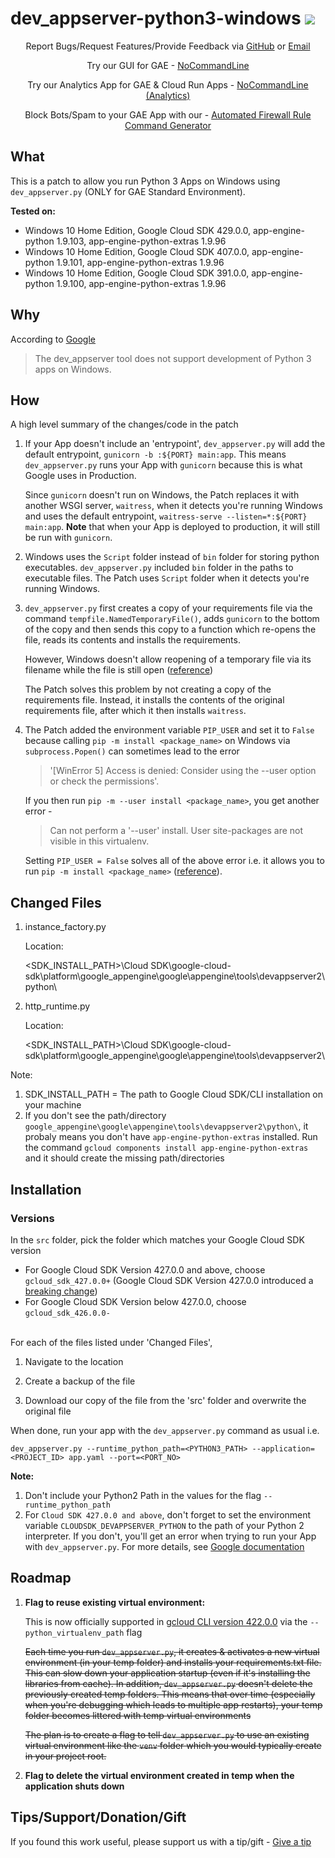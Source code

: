 # dev_appserver-python3-windows   <a href="https://twitter.com/intent/tweet?text=Run%20GAE%20Python%203%20Apps%20on%20Windows%20using%20this%20patch%20created%20by%20%40GUI_4_GAE"><img src="https://img.shields.io/twitter/url?label=Share on Twitter&style=social&url=https://github.com/NoCommandLine/dev_appserver-python3-windows"></a>

<p></p>
<p align="center">
    Report Bugs/Request Features/Provide Feedback via 
    <a href="https://github.com/NoCommandLine/dev_appserver-python3-windows/issues/new/choose">GitHub</a>
    or
    <a href="mailto:info.nocommandline+github@gmail.com">Email</a>
</p>


<p align="center">
    Try our GUI for GAE - <a href="https://nocommandline.com/">NoCommandLine</a>
</p>

<p align="center">
    Try our Analytics App for GAE & Cloud Run Apps - <a href="https://github.com/NoCommandLine/NoCommandLine-Analytics/">NoCommandLine (Analytics)</a>
</p>

<p align="center">
    Block Bots/Spam to your GAE App with our - <a href="https://firewall.nocommandline.com/">Automated Firewall Rule Command Generator</a>
</p>


## What
This is a patch to allow you run Python 3 Apps on Windows using ```dev_appserver.py``` (ONLY for GAE Standard Environment).

**Tested on:** 

- Windows 10 Home Edition, Google Cloud SDK 429.0.0, app-engine-python 1.9.103, app-engine-python-extras 1.9.96
- Windows 10 Home Edition, Google Cloud SDK 407.0.0, app-engine-python 1.9.101, app-engine-python-extras 1.9.96
- Windows 10 Home Edition, Google Cloud SDK 391.0.0, app-engine-python 1.9.100, app-engine-python-extras 1.9.96


## Why
According to [Google](https://cloud.google.com/appengine/docs/standard/testing-and-deploying-your-app?tab=python)

> The dev_appserver tool does not support development of Python 3 apps on Windows.


## How
A high level summary of the changes/code in the patch

1. If your App doesn't include an 'entrypoint', ```dev_appserver.py``` will add the default entrypoint, ```gunicorn -b :${PORT} main:app```. This means ```dev_appserver.py``` runs your App with ```gunicorn``` because this is what Google uses in Production.

    Since ```gunicorn``` doesn't run on Windows, the Patch replaces it with another WSGI server, ```waitress```, when it detects you're running Windows and uses the default entrypoint, ```waitress-serve --listen=*:${PORT} main:app```. **Note** that when your App is deployed to production, it will still be run with ```gunicorn```.

2. Windows uses the ```Script``` folder instead of ```bin``` folder for storing python executables. ```dev_appserver.py``` included ```bin``` folder in the paths to executable files. The Patch uses ```Script``` folder when it detects you're running Windows.

3. ```dev_appserver.py``` first creates a copy of your requirements file via the command ```tempfile.NamedTemporaryFile()```, adds ```gunicorn``` to the bottom of the copy and then sends this copy to a function which re-opens the file, reads its contents and installs the requirements. 

    However, Windows doesn't allow reopening of a temporary file via its filename while the file is still open ([reference](https://docs.python.org/2.7/library/tempfile.html#tempfile.NamedTemporaryFile)) 

    The Patch solves this problem by not creating a copy of the requirements file. Instead, it installs the contents of the original requirements file, after which it then installs ```waitress```.

4. The Patch added the environment variable ```PIP_USER``` and set it to ```False``` because calling ```pip -m install <package_name>``` on Windows via ```subprocess.Popen()``` can sometimes lead to the error 

    > '[WinError 5] Access is denied: Consider using the --user option or check the permissions'. 


    If you then run ```pip -m --user install <package_name>```, you get another error - 
    
    
    > Can not perform a '--user' install. User site-packages are not visible in this virtualenv.
    
    
    Setting ```PIP_USER = False``` solves all of the above error i.e. it allows you to run ```pip -m install <package_name>``` ([reference](https://github.com/gitpod-io/gitpod/issues/1997#issuecomment-708480259)).


## Changed Files

1. instance_factory.py

    Location: 
    
    <SDK_INSTALL_PATH>\Cloud SDK\google-cloud-sdk\platform\google_appengine\google\appengine\tools\devappserver2\python\

2. http_runtime.py 

    Location: 
    
   <SDK_INSTALL_PATH>\Cloud SDK\google-cloud-sdk\platform\google_appengine\google\appengine\tools\devappserver2\
   
Note: 
1. SDK_INSTALL_PATH = The path to Google Cloud SDK/CLI installation on your machine
2. If you don't see the path/directory ```google_appengine\google\appengine\tools\devappserver2\python\```, it probaly means you don't have ```app-engine-python-extras``` installed. Run the command ```gcloud components install app-engine-python-extras``` and it should create the missing path/directories
   
## Installation

### Versions
In the ```src``` folder, pick the folder which matches your Google Cloud SDK version
- For Google Cloud SDK Version 427.0.0 and above, choose ```gcloud_sdk_427.0.0+``` (Google Cloud SDK Version 427.0.0 introduced a [breaking change](https://cloud.google.com/sdk/docs/release-notes#breaking_changes_9))
- For Google Cloud SDK Version below 427.0.0, choose ```gcloud_sdk_426.0.0-```  

<br>
For each of the files listed under 'Changed Files', 

1. Navigate to the location

2. Create a backup of the file

3. Download our copy of the file from the 'src' folder and overwrite the original file


When done, run your app with the ```dev_appserver.py``` command as usual i.e. 


```dev_appserver.py --runtime_python_path=<PYTHON3_PATH> --application=<PROJECT_ID> app.yaml --port=<PORT_NO> ```


**Note:** 
1. Don't include your Python2 Path in the values for the flag ```--runtime_python_path```
2. For ```Cloud SDK 427.0.0 and above```, don't forget to set the environment variable ```CLOUDSDK_DEVAPPSERVER_PYTHON``` to the path of your Python 2 interpreter. If you don't, you'll get an error when trying to run your App with ```dev_appserver.py```. For more details, see [Google documentation](https://cloud.google.com/appengine/docs/standard/tools/local-devserver-command?tab=python)

## Roadmap

1. **Flag to reuse existing virtual environment:**  
    
    This is now officially supported in [gcloud CLI version 422.0.0](https://cloud.google.com/sdk/docs/release-notes#app_engine_5) via the ```--python_virtualenv_path``` flag
    
    
    <s>Each time you run ```dev_appserver.py```, it creates & activates a new virtual environment (in your temp folder) and installs your requirements.txt file. This can slow down your application startup (even if it's installing the libraries from cache). In addition, ```dev_appserver.py``` doesn't delete the previously created temp folders. This means that over time (especially when you're debugging which leads to multiple app restarts), your temp folder becomes littered with temp virtual environments

    The plan is to create a flag to tell ```dev_appserver.py``` to use an existing virtual environment like the ```venv``` folder which you would typically create in your project root.</s>
    
2. **Flag to delete the virtual environment created in temp when the application shuts down**


## Tips/Support/Donation/Gift

If you found this work useful, please support us with a tip/gift - [Give a tip](https://buy.stripe.com/4gw01bfLy3SFbVS4gg)
